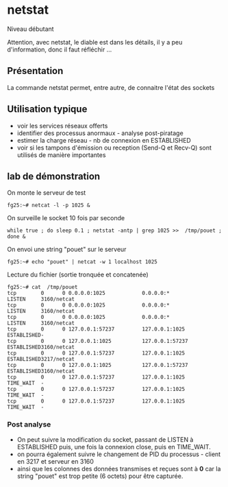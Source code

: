 # netstat

Niveau débutant

Attention, avec netstat, le diable est dans les détails, il y a peu d'information, donc il faut réfléchir ... 

## Présentation
La commande netstat permet, entre autre,  de connaitre l'état des sockets

## Utilisation typique
* voir les services réseaux offerts
* identifier des processus anormaux - analyse post-piratage
* estimer la charge réseau - nb de connexion en ESTABLISHED
* voir si les tampons d'émission ou reception (Send-Q et Recv-Q) sont utilisés de manière importantes

## lab de démonstration 
On monte le serveur de test
```
fg25:~# netcat -l -p 1025 &
```
On surveille le socket 10 fois par seconde
```
while true ; do sleep 0.1 ; netstat -antp | grep 1025 >>  /tmp/pouet ; done &
```
On envoi une string "pouet" sur le serveur
```
fg25:~# echo "pouet" | netcat -w 1 localhost 1025
```
Lecture du fichier (sortie tronquée et concatenée)
```
fg25:~# cat  /tmp/pouet
tcp        0      0 0.0.0.0:1025            0.0.0.0:*               LISTEN     3160/netcat         
tcp        0      0 0.0.0.0:1025            0.0.0.0:*               LISTEN     3160/netcat         
tcp        0      0 0.0.0.0:1025            0.0.0.0:*               LISTEN     3160/netcat         
tcp        0      0 127.0.0.1:57237         127.0.0.1:1025          ESTABLISHED-                   
tcp        0      0 127.0.0.1:1025          127.0.0.1:57237         ESTABLISHED3160/netcat         
tcp        0      0 127.0.0.1:57237         127.0.0.1:1025          ESTABLISHED3217/netcat         
tcp        0      0 127.0.0.1:1025          127.0.0.1:57237         ESTABLISHED3160/netcat
tcp        0      0 127.0.0.1:57237         127.0.0.1:1025          TIME_WAIT  -                   
tcp        0      0 127.0.0.1:57237         127.0.0.1:1025          TIME_WAIT  -                   
tcp        0      0 127.0.0.1:57237         127.0.0.1:1025          TIME_WAIT  -
```
### Post analyse
* On peut suivre la modification du socket, passant de LISTEN à ESTABLISHED puis, une fois la connexion close, puis en TIME_WAIT. 
* on pourra également suivre le changement de PID du processus - client en 3217 et serveur en 3160
* ainsi que les colonnes des données transmises et reçues sont à **0** car la string "pouet" est trop petite (6 octets) pour être capturée.  
